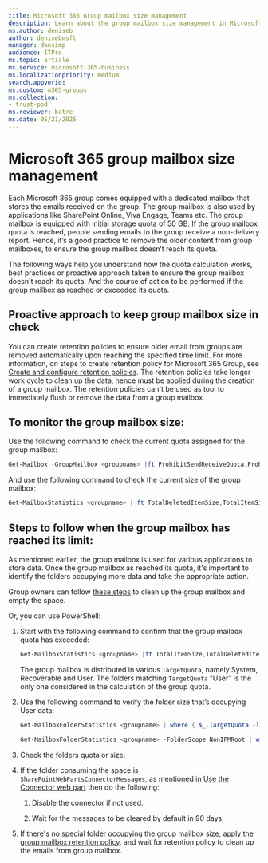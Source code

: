 ```yaml
---
title: Microsoft 365 Group mailbox size management 
description: Learn about the group mailbox size management in Microsoft 365.
ms.author: deniseb
author: denisebmsft
manager: dansimp
audience: ITPro
ms.topic: article
ms.service: microsoft-365-business
ms.localizationpriority: medium
search.appverid: 
ms.custom: m365-groups
ms.collection:
- trust-pod
ms.reviewer: batre
ms.date: 05/21/2025
---
```


# Microsoft 365 group mailbox size management 

Each Microsoft 365 group comes equipped with a dedicated mailbox that stores the emails received on the group. The group mailbox is also used by applications like SharePoint Online, Viva Engage, Teams etc. The group mailbox is equipped with initial storage quota of 50 GB. If the group mailbox quota is reached, people sending emails to the group receive a non-delivery report. Hence, it’s a good practice to remove the older content from group mailboxes, to ensure the group mailbox doesn’t reach its quota. 

The following ways help you understand how the quota calculation works, best practices or proactive approach taken to ensure the group mailbox doesn't reach its quota. And the course of action to be performed if the group mailbox as reached or exceeded its quota.

## Proactive approach to keep group mailbox size in check 

You can create retention policies to ensure older email from groups are removed automatically upon reaching the specified time limit. For more information, on steps to create retention policy for Microsoft 365 Group, see [Create and configure retention policies](/microsoft-365/compliance/create-retention-policies). The retention policies take longer work cycle to clean up the data, hence must be applied during the creation of a group mailbox. The retention policies can't be used as tool to immediately flush or remove the data from a group mailbox.

## To monitor the group mailbox size: 

Use the following command to check the current quota assigned for the group mailbox:

```PowerShell
Get-Mailbox -GroupMailbox <groupname> |ft ProhibitSendReceiveQuota,ProhibitSendQuota,IssueWarningQuota 
```

And use the following command to check the current size of the group mailbox:

```PowerShell
Get-MailboxStatistics <groupname> | ft TotalDeletedItemSize,TotalItemSize 
```

## Steps to follow when the group mailbox has reached its limit:  

As mentioned earlier, the group mailbox is used for various applications to store data. Once the group mailbox as reached its quota, it's important to identify the folders occupying more data and take the appropriate action.

Group owners can follow [these steps](https://support.microsoft.com/office/mailbox-storage-limits-in-outlook-21d25b99-525e-4fb3-a7c0-28367e3e76ce) to clean up the group mailbox and empty the space.

Or, you can use PowerShell:

1. Start with the following command to confirm that the group mailbox quota has exceeded: 

   ```PowerShell
   Get-MailboxStatistics <groupname> |ft TotalItemSize,TotalDeletedItemSize 
   ```

   The group mailbox is distributed in various `TargetQuota`, namely System, Recoverable and User. The folders matching `TargetQuota` “User” is the only one considered in the calculation of the group quota.  

1. Use the following command to verify the folder size that’s occupying User data: 

   ```PowerShell
   Get-MailboxFolderStatistics <groupname> | where { $_.TargetQuota -like 'User' } | ft Name,FolderPath,FolderType,FolderSize 

   Get-MailboxFolderStatistics <groupname> -FolderScope NonIPMRoot | where { $_.TargetQuota -like 'User' } | ft Name,FolderType,*size* 
   ```
1. Check the folders quota or size.

1. If the folder consuming the space is `SharePointWebPartsConnectorMessages`, as mentioned in [Use the Connector web part](https://support.microsoft.com/en-us/office/use-the-connector-web-part-db0756aa-f78f-4b74-8b19-be5dca0420e1?ns=spostandard&version=16&syslcid=1033&uilcid=1033&appver=spo160&helpid=wssenduser_useconnectorwebpart_fl862286&ui=en-us&rs=en-us&ad=us) then do the following:

   1. Disable the connector if not used. 

   1. Wait for the messages to be cleared by default in 90 days. 

1. If there's no special folder occupying the group mailbox size, [apply the group mailbox retention policy,](/microsoft-365/compliance/create-retention-policies) and wait for retention policy to clean up the emails from group mailbox.

